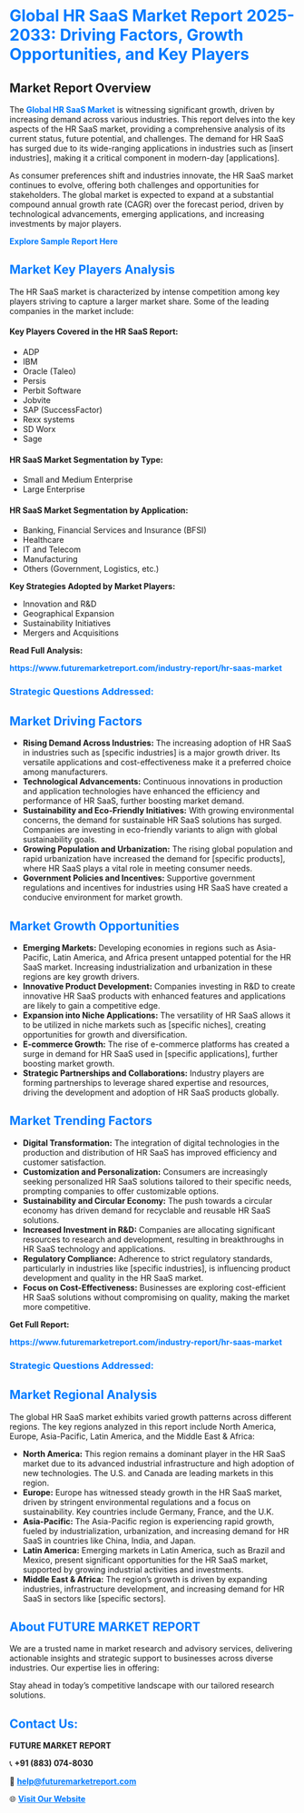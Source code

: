 <h1 style="color: #007BFF;">Global HR SaaS Market Report 2025-2033: Driving Factors, Growth Opportunities, and Key Players</h1>

<section id="overview">
<h2>Market Report Overview</h2>
<p>The <a href="https://www.futuremarketreport.com/industry-report/hr-saas-market" style="color: #007BFF; text-decoration: none;"><strong>Global HR SaaS Market</strong></a> is witnessing significant growth, driven by increasing demand across various industries. This report delves into the key aspects of the HR SaaS market, providing a comprehensive analysis of its current status, future potential, and challenges. The demand for HR SaaS has surged due to its wide-ranging applications in industries such as [insert industries], making it a critical component in modern-day [applications].</p>
<p>As consumer preferences shift and industries innovate, the HR SaaS market continues to evolve, offering both challenges and opportunities for stakeholders. The global market is expected to expand at a substantial compound annual growth rate (CAGR) over the forecast period, driven by technological advancements, emerging applications, and increasing investments by major players.</p>
</section>

<section id="overview">
<p><a href="https://www.futuremarketreport.com/request-sample/reportId=61020" style="color: #007BFF; text-decoration: none;"><strong>Explore Sample Report Here</strong></a></p>
</section>

<section id="key-players">
<h2 style="color: #007BFF;">Market Key Players Analysis</h2>
<p>The HR SaaS market is characterized by intense competition among key players striving to capture a larger market share. Some of the leading companies in the market include:</p>
<h4>Key Players Covered in the HR SaaS Report:</h4>
<ul><li>ADP</li><li>IBM</li><li>Oracle (Taleo)</li><li>Persis</li><li>Perbit Software</li><li>Jobvite</li><li>SAP (SuccessFactor)</li><li>Rexx systems</li><li>SD Worx</li><li>Sage</li></ul>
<h4>HR SaaS Market Segmentation by Type:</h4>
<ul><li>Small and Medium Enterprise</li><li>Large Enterprise</li></ul>

<h4>HR SaaS Market Segmentation by Application:</h4>
<ul><li>Banking, Financial Services and Insurance (BFSI)</li><li>Healthcare</li><li>IT and Telecom</li><li>Manufacturing</li><li>Others (Government, Logistics, etc.)</li></ul>
<p><strong>Key Strategies Adopted by Market Players:</strong></p>
<ul>
<li>Innovation and R&D</li>
<li>Geographical Expansion</li>
<li>Sustainability Initiatives</li>
<li>Mergers and Acquisitions</li>
</ul>
</section>

<section>
<p><strong>Read Full Analysis: </strong></p><a href="https://www.futuremarketreport.com/industry-report/hr-saas-market" style="color: #007BFF; text-decoration: none;"><strong>https://www.futuremarketreport.com/industry-report/hr-saas-market</strong></a>
<h3 style="color: #007BFF;">Strategic Questions Addressed:</h3>
</section>

<section id="driving-factors">
<h2 style="color: #007BFF;">Market Driving Factors</h2>
<ul>
<li><strong>Rising Demand Across Industries:</strong> The increasing adoption of HR SaaS in industries such as [specific industries] is a major growth driver. Its versatile applications and cost-effectiveness make it a preferred choice among manufacturers.</li>
<li><strong>Technological Advancements:</strong> Continuous innovations in production and application technologies have enhanced the efficiency and performance of HR SaaS, further boosting market demand.</li>
<li><strong>Sustainability and Eco-Friendly Initiatives:</strong> With growing environmental concerns, the demand for sustainable HR SaaS solutions has surged. Companies are investing in eco-friendly variants to align with global sustainability goals.</li>
<li><strong>Growing Population and Urbanization:</strong> The rising global population and rapid urbanization have increased the demand for [specific products], where HR SaaS plays a vital role in meeting consumer needs.</li>
<li><strong>Government Policies and Incentives:</strong> Supportive government regulations and incentives for industries using HR SaaS have created a conducive environment for market growth.</li>
</ul>
</section>

<section id="growth-opportunities">
<h2 style="color: #007BFF;">Market Growth Opportunities</h2>
<ul>
<li><strong>Emerging Markets:</strong> Developing economies in regions such as Asia-Pacific, Latin America, and Africa present untapped potential for the HR SaaS market. Increasing industrialization and urbanization in these regions are key growth drivers.</li>
<li><strong>Innovative Product Development:</strong> Companies investing in R&D to create innovative HR SaaS products with enhanced features and applications are likely to gain a competitive edge.</li>
<li><strong>Expansion into Niche Applications:</strong> The versatility of HR SaaS allows it to be utilized in niche markets such as [specific niches], creating opportunities for growth and diversification.</li>
<li><strong>E-commerce Growth:</strong> The rise of e-commerce platforms has created a surge in demand for HR SaaS used in [specific applications], further boosting market growth.</li>
<li><strong>Strategic Partnerships and Collaborations:</strong> Industry players are forming partnerships to leverage shared expertise and resources, driving the development and adoption of HR SaaS products globally.</li>
</ul>
</section>

<section id="trending-factors">
<h2 style="color: #007BFF;">Market Trending Factors</h2>
<ul>
<li><strong>Digital Transformation:</strong> The integration of digital technologies in the production and distribution of HR SaaS has improved efficiency and customer satisfaction.</li>
<li><strong>Customization and Personalization:</strong> Consumers are increasingly seeking personalized HR SaaS solutions tailored to their specific needs, prompting companies to offer customizable options.</li>
<li><strong>Sustainability and Circular Economy:</strong> The push towards a circular economy has driven demand for recyclable and reusable HR SaaS solutions.</li>
<li><strong>Increased Investment in R&D:</strong> Companies are allocating significant resources to research and development, resulting in breakthroughs in HR SaaS technology and applications.</li>
<li><strong>Regulatory Compliance:</strong> Adherence to strict regulatory standards, particularly in industries like [specific industries], is influencing product development and quality in the HR SaaS market.</li>
<li><strong>Focus on Cost-Effectiveness:</strong> Businesses are exploring cost-efficient HR SaaS solutions without compromising on quality, making the market more competitive.</li>
</ul>
</section>

<section>
<p><strong>Get Full Report: </strong></p><a href="https://www.futuremarketreport.com/industry-report/hr-saas-market" style="color: #007BFF; text-decoration: none;"><strong>https://www.futuremarketreport.com/industry-report/hr-saas-market</strong></a>
<h3 style="color: #007BFF;">Strategic Questions Addressed:</h3>
</section>


<section id="regional-analysis">
<h2 style="color: #007BFF;">Market Regional Analysis</h2>
<p>The global HR SaaS market exhibits varied growth patterns across different regions. The key regions analyzed in this report include North America, Europe, Asia-Pacific, Latin America, and the Middle East & Africa:</p>
<ul>
<li><strong>North America:</strong> This region remains a dominant player in the HR SaaS market due to its advanced industrial infrastructure and high adoption of new technologies. The U.S. and Canada are leading markets in this region.</li>
<li><strong>Europe:</strong> Europe has witnessed steady growth in the HR SaaS market, driven by stringent environmental regulations and a focus on sustainability. Key countries include Germany, France, and the U.K.</li>
<li><strong>Asia-Pacific:</strong> The Asia-Pacific region is experiencing rapid growth, fueled by industrialization, urbanization, and increasing demand for HR SaaS in countries like China, India, and Japan.</li>
<li><strong>Latin America:</strong> Emerging markets in Latin America, such as Brazil and Mexico, present significant opportunities for the HR SaaS market, supported by growing industrial activities and investments.</li>
<li><strong>Middle East & Africa:</strong> The region’s growth is driven by expanding industries, infrastructure development, and increasing demand for HR SaaS in sectors like [specific sectors].</li>
</ul>
</section>

<footer>
<h2 style="color: #007BFF;">About FUTURE MARKET REPORT</h2>
<p>We are a trusted name in market research and advisory services, delivering actionable insights and strategic support to businesses across diverse industries. Our expertise lies in offering:</p>

<p>Stay ahead in today’s competitive landscape with our tailored research solutions.</p>

<h2 style="color: #007BFF;">Contact Us:</h2>
<p><strong>FUTURE MARKET REPORT</strong></p>
<p>📞 <strong>+91 (883) 074-8030</strong></p>
<p>📧 <strong><a href="mailto:help@futuremarketreport.com" style="color: #007BFF;">help@futuremarketreport.com</a></strong></p>
<p>🌐 <strong><a href="https://www.futuremarketreport.com/" style="color: #007BFF;">Visit Our Website</a></strong></p>
</footer>